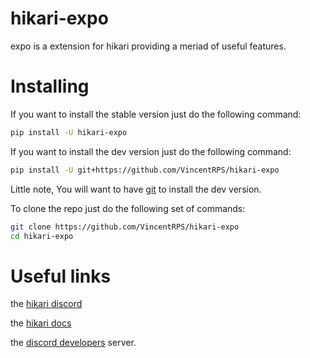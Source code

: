 # hikari-expo
expo is a extension for hikari providing a meriad of useful features.
# Installing
If you want to install the stable version just do the following command:
```sh
pip install -U hikari-expo
```
If you want to install the dev version just do the following command:
```sh
pip install -U git+https://github.com/VincentRPS/hikari-expo
```
Little note, You will want to have [git](https://git-scm.com) to install the dev version.

To clone the repo just do the following set of commands:
```sh
git clone https://github.com/VincentRPS/hikari-expo
cd hikari-expo
```

# Useful links
the [hikari discord](https://discord.gg/3kDAzaM36b)

the [hikari docs](https://www.hikari-py.dev/hikari/index.html)

the [discord developers](https://discord.gg/discord-developers) server.
